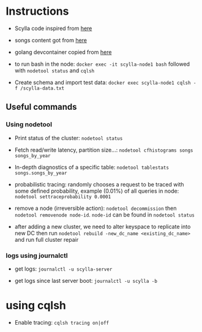 # Instructions

- Scylla code inspired from [here](https://github.com/scylladb/scylla-code-samples/tree/master/mms)

- songs content got from [here](https://github.com/socratica/sql)

- golang devcontainer copied from [here](https://github.com/microsoft/vscode-dev-containers/tree/main/containers/go)

- to run bash in the node:
    `docker exec -it scylla-node1 bash` followed with `nodetool status` and `cqlsh`

- Create schema and import test data: `docker exec scylla-node1 cqlsh -f /scylla-data.txt`

## Useful commands

### Using nodetool

- Print status of the cluster: `nodetool status`

- Fetch read/write latency, partition size...: `nodetool cfhistograms songs songs_by_year`

- In-depth diagnostics of a specific table: `nodetool tablestats songs.songs_by_year`

- probabilistic tracing: randomly chooses a request to be traced with some defined probability, example (0.01%) of all queries in node: `nodetool settraceprobability 0.0001`

- remove a node (irreversible action): `nodetool decommission` then `nodetool removenode node-id`. `node-id` can be found in `nodetool status`

- after adding a new cluster, we need to alter keyspace to replicate into new DC then run `nodetool rebuild -new_dc_name <existing_dc_name>` and run full cluster repair

### logs using journalctl

- get logs: `journalctl -u scylla-server`

- get logs since last server boot: `journalctl -u scylla -b`

# using cqlsh

- Enable tracing: `cqlsh tracing on|off`



